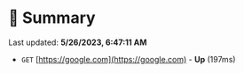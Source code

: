 # 📖 Summary
Last updated: **5/26/2023, 6:47:11 AM**

- `GET` [https://google.com](https://google.com) - **Up** (197ms)
